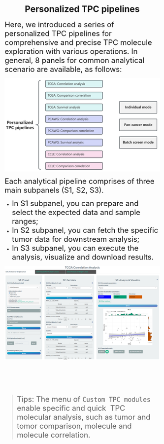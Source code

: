<center>
<h1>Personalized TPC pipelines</h1>
</center>


<font size="5">Here, we introduced a series of personalized TPC pipelines for comprehensive and precise TPC molecule exploration with various operations.  In general, 8 panels for common analytical scenario are available, as follows:</font>


<center>
<img src="https://raw.githubusercontent.com/lishensuo/images2/main/img01/image-20240413163342892.png" alt="image-20240413163342892"  style="zoom:50%";/>
</center>


<font size="5">Each analytical pipeline comprises of three main subpanels (S1, S2, S3).</font>

- <font size="5">In S1 subpanel, you can prepare and select the expected data and sample ranges;</font>
- <font size="5">In S2 subpanel, you can fetch the specific tumor data for downstream analysis;</font>
- <font size="5">In S3 subpanel, you can execute the analysis, visualize and download results. </font>



<center>
<img src="https://raw.githubusercontent.com/lishensuo/images2/main/img01/image-20240413163712074.png" alt="image-20240413163712074" style="zoom:80%;" />
</center>


<br></br>

<br></br>



> <font size="5">Tips: The menu of `Custom TPC modules` enable specific and quick  TPC molecular analysis, such as tumor and tomor comparison, molecule and molecule correlation.</font>
